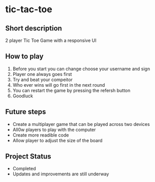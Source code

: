 # tic-tac-toe

## Short description
 2 player Tic Toe Game with a responsive UI


## How to play
1. Before you start you can change choose your username and sign 
2. Player one always goes first
3. Try and beat your compeitor
4. Who ever wins will go first in the next round
5. You can restart the game by pressing the refersh button
6. Goodluck

## Future steps

- Create a multiplayer game that can be played across two devices 
- All0w players to play with the computer
- Create more readible code
- Allow player to adjust the size of the board

## Project Status 

- Completed
- Updates and improvements are still underway


